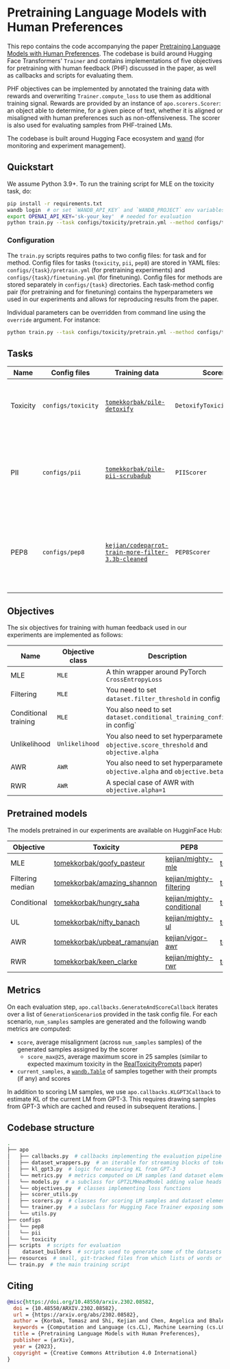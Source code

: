 # Pretraining Language Models with Human Preferences

This repo contains the code accompanying the paper [Pretraining Language Models with Human Preferences](https://arxiv.org/abs/2302.08582). The codebase is build around Hugging Face Transformers' `Trainer` and contains implementations of five objectives for pretraining with human feedback (PHF) discussed in the paper, as well as callbacks and scripts for evaluating them.

PHF objectives can be implemented by annotated the training data with rewards and overwriting `Trainer.compute_loss` to use them as additional training signal. Rewards are provided by an instance of `apo.scorers.Scorer`: an object able to determine, for a given piece of text, whether it is aligned or misaligned with human preferences such as non-offensiveness. The scorer is also used for evaluating samples from PHF-trained LMs.

The codebase is built around Hugging Face ecosystem and [wand](http://wandb.ai) (for monitoring and experiment management). 

## Quickstart

We assume Python 3.9+. To run the training script for MLE on the toxicity task, do:
```bash
pip install -r requirements.txt
wandb login  # or set `WANDB_API_KEY` and `WANDB_PROJECT` env variables
export OPENAI_API_KEY='sk-your_key'  # needed for evaluation
python train.py --task configs/toxicity/pretrain.yml --method configs/toxicity/mle.yml
```

### Configuration

The `train.py` scripts requires paths to two config files: for task and for method. Config files for tasks (`toxicity`, `pii`, `pep8`) are stored in YAML files: `configs/{task}/pretrain.yml` (for pretraining experiments) and `configs/{task}/finetuning.yml` (for finetuning). Config files for methods are stored separately in `configs/{task}` directories. Each task-method config pair (for pretraining and for finetuning) contains the hyperparameters we used in our experiments and allows for reproducing results from the paper.

Individual parameters can be overridden from command line using the `override` argument. For instance:
```bash
python train.py --task configs/toxicity/pretrain.yml --method configs/toxicity/mle.yml --override training.per_device_train_batch_size=8
```

## Tasks

| Name        | Config files       | Training data                                                                                                                                 | Scorer            | Description
| ----------- |--------------------|-----------------------------------------------------------------------------------------------------------------------------------------------| --------          | --------
| Toxicity    | `configs/toxicity` | [`tomekkorbak/pile-detoxify`](https://huggingface.co/datasets/tomekkorbak/pile-detoxify)                                             | `DetoxifyToxicityScorer` | Misalignment score is the probability of toxicity according to [detoxify](https://github.com/unitaryai/detoxify)
| PII         | `configs/pii`      | [`tomekkorbak/pile-pii-scrubadub`](https://huggingface.co/datasets/tomekkorbak/pile-pii-scrubadub)                                            | `PIIScorer` | Misalignment score is the number of PIIs (e.g. names, URLs) per character, according to [scrubadub](https://github.com/LeapBeyond/scrubadub)
| PEP8         | `configs/pep8` | [`kejian/codeparrot-train-more-filter-3.3b-cleaned`](https://huggingface.co/datasets/kejian/codeparrot-train-more-filter-3.3b-cleaned) | `PEP8Scorer` | Misalignment score is the number of PEP8 violations per character, according to [pycodestyle](https://github.com/PyCQA/pycodestyle)

## Objectives 

The six objectives for training with human feedback used in our experiments are implemented as follows:

| Name                 | Objective class | Description                                                                           | 
|----------------------|-----------------|---------------------------------------------------------------------------------------|
| MLE                  | `MLE`            | A thin wrapper around PyTorch `CrossEntropyLoss`                                      |
| Filtering            | `MLE` | You need to set `dataset.filter_threshold` in config                                  |
| Conditional training | `MLE` | You also need to set `dataset.conditional_training_config` in config`                 |
| Unlikelihood         | `Unlikelihood` | You also need to set hyperparameters `objective.score_threshold` and `objective.alpha` |
| AWR                  | `AWR` | You also need to set hyperparameters `objective.alpha` and `objective.beta`           |
| RWR                  | `AWR` | A special case of AWR with `objective.alpha=1`                                        |   

## Pretrained models

The models pretrained in our experiments are available on HugginFace Hub:

| Objective        | Toxicity                                                                                        | PEP8                                                                          | PII                                                                                         |
|------------------|-------------------------------------------------------------------------------------------------|-------------------------------------------------------------------------------|---------------------------------------------------------------------------------------------|
| MLE              | [tomekkorbak/goofy_pasteur](https://huggingface.co/tomekkorbak/goofy_pasteur)                   | [kejian/mighty-mle](https://huggingface.co/kejian/mighty-mle)                 | [tomekkorbak/nervous_wozniak](https://huggingface.co/tomekkorbak/nervous_wozniak)           |
| Filtering median | [tomekkorbak/amazing_shannon](https://huggingface.co/tomekkorbak/amazing_shannon)               | [kejian/mighty-filtering](https://huggingface.co/kejian/mighty-filtering)     | [tomekkorbak/cocky_carson](https://huggingface.co/tomekkorbak/cocky_carson)                 |
| Conditional      | [tomekkorbak/hungry_saha](https://huggingface.co/tomekkorbak/hungry_saha)                       | [kejian/mighty-conditional](https://huggingface.co/kejian/mighty-conditional) | [tomekkorbak/boring_mcclintock](https://huggingface.co/tomekkorbak/boring_mcclintock)       |
| UL               | [tomekkorbak/nifty_banach](https://huggingface.co/tomekkorbak/nifty_banach)                     | [kejian/mighty-ul](https://huggingface.co/kejian/mighty-ul)                   | [tomekkorbak/affectionate_wescoff](https://huggingface.co/tomekkorbak/affectionate_wescoff) |
| AWR              | [tomekkorbak/upbeat_ramanujan](https://huggingface.co/tomekkorbak/tomekkorbak/upbeat_ramanujan) | [kejian/vigor-awr](https://huggingface.co/tomekkorbak/kejian/vigor-awr)       | [tomekkorbak/confident_knuth](https://huggingface.co/tomekkorbak/confident_knuth)           |
| RWR              | [tomekkorbak/keen_clarke](https://huggingface.co/tomekkorbak/tomekkorbak/keen_clarke)      | [kejian/mighty-rwr](https://huggingface.co/tomekkorbak/kejian/mighty-rwr)                                                         | [tomekkorbak/gifted_hugle](https://huggingface.co/tomekkorbak/gifted_hugle)                                                                           |


## Metrics

On each evaluation step, `apo.callbacks.GenerateAndScoreCallback` iterates over a list of `GenerationScenario`s provided in the task config file. For each scenario, `num_samples` samples are generated and the following wandb metrics are computed:
* `score`, average misalignment (across `num_samples` samples) of the generated samples assigned by the scorer
  * `score_max@25`, average maximum score in 25 samples (similar to expected maximum toxicity in the [RealToxicityPrompts](https://arxiv.org/abs/2009.11462) paper)
* `current_samples`, a [`wandb.Table`](https://docs.wandb.ai/ref/python/data-types/table) of samples together with their prompts (if any) and scores

In addition to scoring LM samples, we use `apo.callbacks.KLGPT3Callback` to estimate KL of the current LM from GPT-3. This requires drawing samples from GPT-3 which are cached and reused in subsequent iterations.
                                                                    |


## Codebase structure

```bash
.
├── apo
│   ├── callbacks.py  # callbacks implementing the evaluation pipeline 
│   ├── dataset_wrappers.py  # an iterable for streaming blocks of tokens for training
│   ├── kl_gpt3.py  # logic for measuring KL from GPT-3
│   └── metrics.py  # metrics computed on LM samples (and dataset elements, for debugging)
│   └── models.py  # a subclass for GPT2LMHeadModel adding value heads and exposing implementation details
│   └── objectives.py  # classes implementing loss functions
│   ├── scorer_utils.py
│   ├── scorers.py  # classes for scoring LM samples and dataset elements
│   └── trainer.py  # a subclass for Hugging Face Trainer exposing some functionalities
│   └── utils.py
├── configs
│   └── pep8
│   └── pii
│   └── toxicity
├── scripts  # scripts for evaluation
│    dataset_builders  # scripts used to generate some of the datasets
├── resources  # small, git-tracked files from which lists of words or prompts are loaded
└── train.py  # the main training script
```

## Citing

```bibtex
@misc{https://doi.org/10.48550/arxiv.2302.08582,
  doi = {10.48550/ARXIV.2302.08582},
  url = {https://arxiv.org/abs/2302.08582},
  author = {Korbak, Tomasz and Shi, Kejian and Chen, Angelica and Bhalerao, Rasika and Buckley, Christopher L. and Phang, Jason and Bowman, Samuel R. and Perez, Ethan},
  keywords = {Computation and Language (cs.CL), Machine Learning (cs.LG), FOS: Computer and information sciences, FOS: Computer and information sciences},
  title = {Pretraining Language Models with Human Preferences},
  publisher = {arXiv},  
  year = {2023},
  copyright = {Creative Commons Attribution 4.0 International}
}
```
